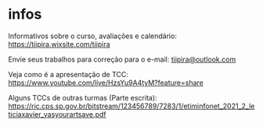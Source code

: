 # infos
Informativos sobre o curso, avaliações e calendário: https://tiipira.wixsite.com/tiipira

Envie seus trabalhos para correção para o e-mail: tiipira@outlook.com


Veja como é a apresentação de TCC:
https://www.youtube.com/live/HzsYu9A4tyM?feature=share

Alguns TCCs de outras turmas (Parte escrita):
https://ric.cps.sp.gov.br/bitstream/123456789/7283/1/etiminfonet_2021_2_leticiaxavier_yasyourartsave.pdf

